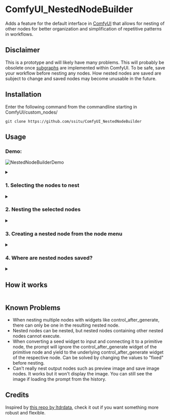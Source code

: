 # ComfyUI_NestedNodeBuilder
Adds a feature for the default interface in [ComfyUI](https://github.com/comfyanonymous/ComfyUI) that allows for nesting of other nodes for better organization and simplification of repetitive patterns in workflows.

## Disclaimer
This is a prototype and will likely have many problems. This will probably be obsolete once [subgraphs](https://github.com/comfyanonymous/ComfyUI/pull/724) are implemented within ComfyUI. To be safe, save your workflow before nesting any nodes. How nested nodes are saved are subject to change and saved nodes may become unusable in the future.

## Installation
Enter the following command from the commandline starting in ComfyUI/custom_nodes/
```
git clone https://github.com/ssitu/ComfyUI_NestedNodeBuilder
```

## Usage

### Demo:
![NestedNodeBuilderDemo](https://github.com/ssitu/ComfyUI_NestedNodeBuilder/assets/57548627/f88fc1dc-ec64-4a48-b989-2857de088b67)

<details>
  <summary><h3>1. Selecting the nodes to nest</h3></summary>
  Select multiple nodes by using <code>Ctrl/Shift + left/right click</code> on the desired nodes to nest. 
  You can also use <code>Ctrl + left click + drag</code> to highlight nodes.
</details>
<details>
  <summary><h3>2. Nesting the selected nodes</h3></summary>
  After making a selection, <code>right click</code> on any of the selected nodes and select <code>Nest Selected Nodes</code> and choose a name that won't conflict with any other existing node. The selected nodes will be replaced with a new node that contains the selected nodes. You can also unnest the new node by right clicking on the node and clicking <code>Unnest</code>. The selected nodes may also be converted to an already existing nested node using the <code>Convert selected to Nested Node: &ltname&gt</code> option that appears if the selected nodes have a similar structure.
</details>
<details>
    <summary><h3>3. Creating a nested node from the node menu</h3></summary>
    Nested nodes are saved and can be created again from the node menu that appears when you <code>right click</code> on the canvas under the <code>Nested Nodes</code> category.
</details>
<details>
    <summary><h3>4. Where are nested nodes saved?</h3></summary>
    You can find them under <code>ComfyUI/custom_nodes/ComfyUI_NestedNodeBuilder/nested_nodes/</code>. This directory can be changed by editing the <code>nested_nodes_path</code> entry in the <code>config.yaml</code>. The nested nodes are stored as .json files. The names of the nested nodes may be changed by editing their .json files. The changes made to the directory are registered after refreshing the web UI.
</details>

<details>
  <summary><h2>How it works</h2></summary>
  The nodes that are nested are stored in the properties of the nested node. Before the prompt is calculated, the nested node is replaced with the nodes that it stored. After the prompt is calculated, the nodes are nested again. Depending on performance, this may cause a quick flash of what the workflow looks like after the nodes are unnested when queueing a prompt. This seemed to be the approach that was the least intrusive on the ComfyUI codebase.
</details>

## Known Problems
- When nesting multiple nodes with widgets like control_after_generate, there can only be one in the resulting nested node.
- Nested nodes can be nested, but nested nodes containing other nested nodes cannot execute.
- When converting a seed widget to input and connecting it to a primitive node, the prompt will ignore the control_after_generate widget of the primitive node and yield to the underlying control_after_generate widget of the respective node. Can be solved by changing the values to "fixed" before nesting.
- Can't really nest output nodes such as preview image and save image nodes. It works but it won't display the image. You can still see the image if loading the prompt from the history.

## Credits
Inspired by [this repo by Itdrdata](https://github.com/ltdrdata/ComfyUI-Workflow-Component), check it out if you want something more robust and flexible.
